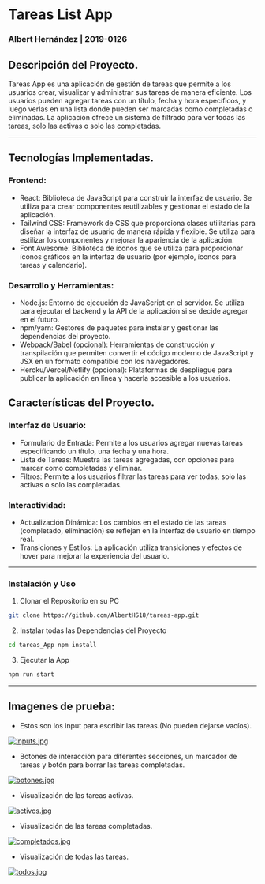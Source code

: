 # Tareas List App
### Albert Hernández | 2019-0126


## Descripción del Proyecto.

Tareas App es una aplicación de gestión de tareas que permite a los usuarios crear, visualizar y administrar sus tareas de manera eficiente. Los usuarios pueden agregar tareas con un título, fecha y hora específicos, y luego verlas en una lista donde pueden ser marcadas como completadas o eliminadas. La aplicación ofrece un sistema de filtrado para ver todas las tareas, solo las activas o solo las completadas.

--- 

## Tecnologías Implementadas.

### Frontend:

* React: Biblioteca de JavaScript para construir la interfaz de usuario. Se utiliza para crear componentes reutilizables y gestionar el estado de la aplicación.
* Tailwind CSS: Framework de CSS que proporciona clases utilitarias para diseñar la interfaz de usuario de manera rápida y flexible. Se utiliza para estilizar los componentes y mejorar la apariencia de la aplicación.
* Font Awesome: Biblioteca de íconos que se utiliza para proporcionar íconos gráficos en la interfaz de usuario (por ejemplo, íconos para tareas y calendario).

### Desarrollo y Herramientas:

* Node.js: Entorno de ejecución de JavaScript en el servidor. Se utiliza para ejecutar el backend y la API de la aplicación si se decide agregar en el futuro.
* npm/yarn: Gestores de paquetes para instalar y gestionar las dependencias del proyecto.
* Webpack/Babel (opcional): Herramientas de construcción y transpilación que permiten convertir el código moderno de JavaScript y JSX en un formato compatible con los navegadores.
* Heroku/Vercel/Netlify (opcional): Plataformas de despliegue para publicar la aplicación en línea y hacerla accesible a los usuarios.

## Características del Proyecto.

### Interfaz de Usuario:

* Formulario de Entrada: Permite a los usuarios agregar nuevas tareas especificando un título, una fecha y una hora.
* Lista de Tareas: Muestra las tareas agregadas, con opciones para marcar como completadas y eliminar.
* Filtros: Permite a los usuarios filtrar las tareas para ver todas, solo las activas o solo las completadas.

### Interactividad:

* Actualización Dinámica: Los cambios en el estado de las tareas (completado, eliminación) se reflejan en la interfaz de usuario en tiempo real.
* Transiciones y Estilos: La aplicación utiliza transiciones y efectos de hover para mejorar la experiencia del usuario.

---

### Instalación y Uso

1. Clonar el Repositorio en su PC
```bash
git clone https://github.com/AlbertHS18/tareas-app.git
```

2. Instalar todas las Dependencias del Proyecto
```bash
cd tareas_App npm install 
```

3. Ejecutar la App
```bash
npm run start
```
---

## Imagenes de prueba:

- Estos son los input para escribir las tareas.(No pueden dejarse vacíos).
  
[![inputs.jpg](https://i.postimg.cc/3JXHm45w/inputs.jpg)](https://postimg.cc/N5jVw00h)

- Botones de interacción para diferentes secciones, un marcador de tareas y botón para borrar las tareas completadas.

[![botones.jpg](https://i.postimg.cc/m2fsP3nq/botones.jpg)](https://postimg.cc/V5RTTtmB)

- Visualización  de las tareas activas.

[![activos.jpg](https://i.postimg.cc/W1scnNTw/activos.jpg)](https://postimg.cc/gnt7cPwx)

- Visualización  de las tareas completadas.

[![completados.jpg](https://i.postimg.cc/RZG5pk05/completados.jpg)](https://postimg.cc/687my1RY)

- Visualización  de todas las tareas.

[![todos.jpg](https://i.postimg.cc/8krGkXZM/todos.jpg)](https://postimg.cc/XX3mQLSY)

